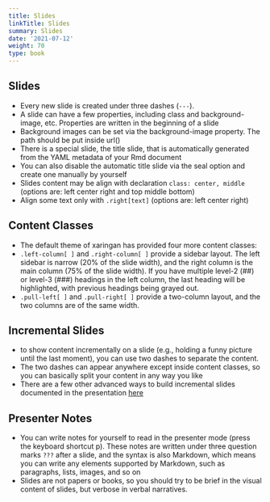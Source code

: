 ```yaml
---
title: Slides
linkTitle: Slides
summary: Slides
date: '2021-07-12'
weight: 70
type: book
---
```


## Slides

- Every new slide is created under three dashes (`---`). 
- A slide can have a few properties, including class and background-image, etc. Properties are written in the beginning of a slide
- Background images can be set via the background-image property. The path should be put inside url()
- There is a special slide, the title slide, that is automatically generated from the YAML metadata of your Rmd document
- You can also disable the automatic title slide via the seal option and create one manually by yourself
- Slides content may be align with declaration `class: center, middle` (options are: left center right and top middle bottom)
- Align some text only with `.right[text]` (options are: left center right)


## Content Classes

- The default theme of xaringan has provided four more content classes:
- `.left-column[ ]` and `.right-column[ ]` provide a sidebar layout. The left sidebar is narrow (20% of the slide width), and the right column is the main column (75% of the slide width). If you have multiple level-2 (##) or level-3 (###) headings in the left column, the last heading will be highlighted, with previous headings being grayed out.
- `.pull-left[ ]` and `.pull-right[ ]` provide a two-column layout, and the two columns are of the same width.

## Incremental Slides

- to show content incrementally on a slide (e.g., holding a funny picture until the last moment), you can use two dashes to separate the content.
- The two dashes can appear anywhere except inside content classes, so you can basically split your content in any way you like
- There are a few other advanced ways to build incremental slides documented in the presentation [here](https://slides.yihui.name/xaringan/incremental.html)


## Presenter Notes

- You can write notes for yourself to read in the presenter mode (press the keyboard shortcut p). These notes are written under three question marks `???` after a slide, and the syntax is also Markdown, which means you can write any elements supported by Markdown, such as paragraphs, lists, images, and so on
- Slides are not papers or books, so you should try to be brief in the visual content of slides, but verbose in verbal narratives.

